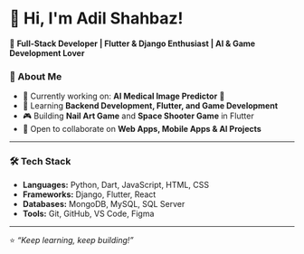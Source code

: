 # 👋 Hi, I'm Adil Shahbaz!  

🚀 **Full-Stack Developer | Flutter & Django Enthusiast | AI & Game Development Lover**  

### 👀 About Me  
- 🔭 Currently working on: **AI Medical Image Predictor** 🧠  
- 🌱 Learning **Backend Development, Flutter, and Game Development**  
- 🎮 Building **Nail Art Game** and **Space Shooter Game** in Flutter  
- 🤝 Open to collaborate on **Web Apps, Mobile Apps & AI Projects**

---

### 🛠 Tech Stack  
- **Languages:** Python, Dart, JavaScript, HTML, CSS  
- **Frameworks:** Django, Flutter, React  
- **Databases:** MongoDB, MySQL, SQL Server  
- **Tools:** Git, GitHub, VS Code, Figma  

---


⭐️ *“Keep learning, keep building!”*  

